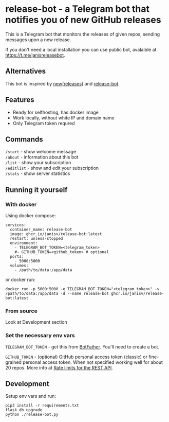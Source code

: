 # release-bot - a Telegram bot that notifies you of new GitHub releases

This is a Telegram bot that monitors the releases of given repos, sending messages upon a new release.

If you don't need a local installation you can use public bot, avalaible at https://t.me/janisreleasebot.

## Alternatives
This bot is inspired by [new(releases)](https://newreleases.io/) and [release-bot](https://github.com/chofnar/release-bot).

## Features
- Ready for selfhosting, has docker image
- Work locally, without white IP and domain name
- Only Telegram token requred

## Commands
`/start` - show welcome message  
`/about` - information about this bot  
`/list` - show your subscription  
`/editlist` - show and edit your subscription  
`/stats` - show server statistics  

## Running it yourself

### With docker
Using docker compose:
```
services:
  container_name: release-bot
  image: ghcr.io/janisv/release-bot:latest
  restart: unless-stopped
  environment:
    - TELEGRAM_BOT_TOKEN=<telegram_token>
    #- GITHUB_TOKEN=<github_token> # optional
  ports:
    - 5000:5000
  volumes:
    - /path/to/data:/app/data
```

or docker run:

`docker run -p 5000:5000 -e TELEGRAM_BOT_TOKEN="<telegram_token>" -v /path/to/data:/app/data -d --name release-bot ghcr.io/janisv/release-bot:latest`

### From source
Look at Development section

### Set the necessary env vars
`TELEGRAM_BOT_TOKEN` - get this from [BotFather](https://t.me/botfather). You'll need to create a bot.

`GITHUB_TOKEN` - (optional) GitHub personal access token (classic) or fine-grained personal access token. When not specified working well for about 20 repos. More info at [Rate limits for the REST API](https://docs.github.com/en/rest/using-the-rest-api/rate-limits-for-the-rest-api?apiVersion=2022-11-28).

## Development
Setup env vars and run:

    pip3 install -r requirements.txt
    flask db upgrade
    python ./release-bot.py
